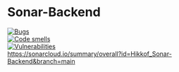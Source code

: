 # Sonar-Backend
[![Bugs](https://sonarcloud.io/api/project_badges/measure?project=Hikkof_Sonar-Backend&metric=bugs)](https://sonarcloud.io/dashboard?id=Hikkof_Sonar-Backend)</br>
[![Code smells](https://sonarcloud.io/api/project_badges/measure?project=Hikkof_Sonar-Backend&metric=htdd)](https://sonarcloud.io/dashboard?id=Hikkof_Sonar-Backend)</br>
[![Vulnerabilities](https://sonarcloud.io/api/project_badges/measure?project=Hikkof_Sonar-Backend&metric=vulnerabilities)](https://sonarcloud.io/dashboard?id=Hikkof_Sonar-Backend)</br>
https://sonarcloud.io/summary/overall?id=Hikkof_Sonar-Backend&branch=main
